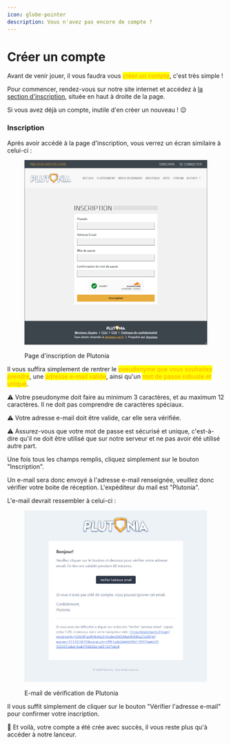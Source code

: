 ```yaml
---
icon: globe-pointer
description: Vous n'avez pas encore de compte ?
---
```


# Créer un compte

Avant de venir jouer, il vous faudra vous <mark style="color:orange;">créer un compte</mark>, c'est très simple !

Pour commencer, rendez-vous sur notre site internet et accédez à [la section d'inscription](https://plutonia-mc.fr/user/register), située en haut à droite de la page.

Si vous avez déjà un compte, inutile d'en créer un nouveau ! 😉

### Inscription

Après avoir accédé à la page d'inscription, vous verrez un écran similaire à celui-ci :

<figure><img src="../.gitbook/assets/2Pn8sj6rZW.png" alt=""><figcaption><p>Page d'inscription de Plutonia</p></figcaption></figure>

Il vous suffira simplement de rentrer le <mark style="color:orange;">pseudonyme que vous souhaitez prendre</mark>, une <mark style="color:orange;">adresse e-mail valide</mark>, ainsi qu'un <mark style="color:orange;">mot de passe robuste et unique</mark>.

⚠️ Votre pseudonyme doit faire au minimum 3 caractères, et au maximum 12 caractères. Il ne doit pas comprendre de caractères spéciaux.

⚠️ Votre adresse e-mail doit être valide, car elle sera vérifiée.

⚠️ Assurez-vous que votre mot de passe est sécurisé et unique, c'est-à-dire qu'il ne doit être utilisé que sur notre serveur et ne pas avoir été utilisé autre part.



Une fois tous les champs remplis, cliquez simplement sur le bouton "Inscription".

Un e-mail sera donc envoyé à l'adresse e-mail renseignée, veuillez donc vérifier votre boite de réception. L'expéditeur du mail est "Plutonia".

L'e-mail devrait ressembler à celui-ci :

<figure><img src="../.gitbook/assets/O0cREfxvXt.png" alt=""><figcaption><p>E-mail de vérification de Plutonia</p></figcaption></figure>

Il vous suffit simplement de cliquer sur le bouton "Vérifier l'adresse e-mail" pour confirmer votre inscription.



🎉 Et voilà, votre compte a été crée avec succès, il vous reste plus qu'à accéder à notre lanceur.
